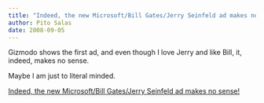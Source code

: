 ```yaml
---
title: "Indeed, the new Microsoft/Bill Gates/Jerry Seinfeld ad makes no sense!"
author: Pito Salas
date: 2008-09-05
---
```




Gizmodo shows the first ad, and even though I love Jerry and like Bill, it,
indeed, makes no sense.

Maybe I am just to literal minded.


[Indeed, the new Microsoft/Bill Gates/Jerry Seinfeld ad makes no sense!](None)
